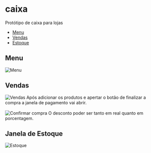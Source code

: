 # caixa
Protótipo de caixa para lojas
<ul>
  <li><a href="#Menu">Menu</a></li>
  <li><a href="#Vendas">Vendas</a></li>
  <li><a href="#Estoque">Estoque</a></li>
</ul>


<h2>Menu</h2>
<img src="https://user-images.githubusercontent.com/67676175/204076073-de47224e-d4a1-4f1a-a477-5c5e27a88fa5.png" alt="Menu">
<h2 id="vendas">Vendas</h2>
<img src="https://user-images.githubusercontent.com/67676175/204076094-b505f244-87b9-49c2-9927-b3fb884a35d1.png" alt="Vendas">
Após adicionar os produtos e apertar o botão de finalizar a compra a janela de pagamento vai abrir. <br>
<br>
<img src="https://user-images.githubusercontent.com/67676175/204076142-7d140ece-c933-4d1c-a3f8-bee42d3e4a0e.png" alt="Confirmar compra">
O desconto poder ser tanto em real quanto em porcentagem.
<br>


<h2 id="estoque">Janela de Estoque</h2>
<img src="https://user-images.githubusercontent.com/67676175/204076224-2f320b26-d22e-491a-a1a2-d9d17a25aa3a.png" alt="Estoque">
<br>
